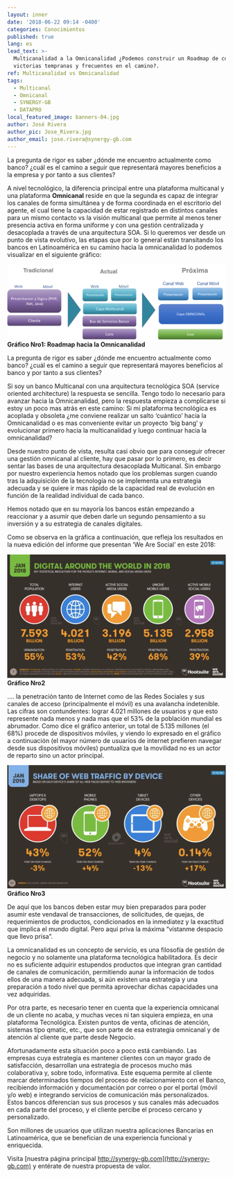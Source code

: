 ```yaml
---
layout: inner
date: '2018-06-22 09:14 -0400'
categories: Conocimientos
published: true
lang: es
lead_text: >-
  Multicanalidad a la Omnicanalidad ¿Podemos construir un Roadmap de con
  victorias tempranas y frecuentes en el camino?.
ref: Multicanalidad vs Omnicanalidad
tags:
  - Multicanal
  - Omnicanal
  - SYNERGY-GB
  - DATAPRO
local_featured_image: banners-04.jpg
author: José Rivera
author_pic: Jose_Rivera.jpg
author_email: jose.rivera@synergy-gb.com
---
```

La pregunta de rigor es saber ¿dónde me encuentro actualmente como banco? ¿cuál es el camino a seguir que representará mayores beneficios a la empresa y por tanto a sus clientes?

A nivel tecnológico, la diferencia principal entre una plataforma multicanal y una plataforma ****Omnicanal**** reside en que la segunda es capaz de integrar los canales de forma simultánea y de forma coordinada en el escritorio del agente, el cual tiene la capacidad de estar registrado en distintos canales para un mismo contacto vs la visión multicanal que permite al menos tener presencia activa en forma uniforme y con una gestión centralizada y desacoplada a través de una arquitectura SOA.
Si lo queremos ver desde un punto de vista evolutivo, las etapas que por lo general están transitando los bancos en Latinoamérica en su camino hacia la omnicanalidad lo podemos visualizar en el siguiente gráfico:

![Gráfico #1](/img/blog-02.png)
****Gráfico Nro1: Roadmap hacia la Omnicanalidad****


La pregunta de rigor es saber ¿dónde me encuentro actualmente como banco? ¿cuál es el camino a seguir que representará mayores beneficios al banco y por tanto a sus clientes?

Si soy un banco Multicanal con una arquitectura tecnológica SOA (service oriented architecture) la respuesta se sencilla. Tengo todo lo necesario para avanzar hacia la Omnicanalidad, pero la respuesta empieza a complicarse si estoy un poco mas atrás en este camino: Si mi plataforma tecnológica es acoplada y obsoleta ¿me conviene realizar un salto ‘cuántico’ hacia la Omnicanalidad o es mas conveniente evitar un proyecto ‘big bang’ y evolucionar primero hacia la multicanalidad y luego continuar hacia la omnicanalidad?

Desde nuestro punto de vista, resulta casi obvio que para conseguir ofrecer una gestión omnicanal al cliente, hay que pasar por lo primero, es decir sentar las bases de una arquitectura desacoplada Multicanal. Sin embargo por nuestro experiencia hemos notado que los problemas surgen cuando tras la adquisición de la tecnología no se implementa una estrategia adecuada y se quiere ir mas rápido de la capacidad real de evolución en función de la realidad individual de cada banco.

Hemos notado que en su mayoría los bancos están empezando a reaccionar y a asumir que deben darle un segundo pensamiento a su inversión y a su estrategia de canales digitales.

Como se observa en la gráfica a continuación, que refleja los resultados en la nueva edición del informe que presentan ‘We Are Social’ en este 2018:

![Gráfico #2](/img/blog-03.png)
****Gráfico Nro2****


…. la penetración tanto de Internet como de las Redes Sociales y sus canales de acceso (principalmente el móvil) es una avalancha indetenible. Las cifras son contundentes: lograr 4.021 millones de usuarios y que esto represente nada menos y nada mas que el 53% de la población mundial es abrumador.
Como dice el gráfico anterior, un total de 5.135 millones (el 68%) procede de dispositivos móviles, y viendo lo expresado en el gráfico a continuación (el mayor número de usuarios de internet prefieren navegar desde sus dispositivos móviles) puntualiza que la movilidad no es un actor de reparto sino un actor principal.

![Gráfico #3](/img/blog-04.png)
****Gráfico Nro3****


De aquí que los bancos deben estar muy bien preparados para poder asumir este vendaval de transacciones, de solicitudes, de quejas, de requerimientos de productos, condicionados en la inmediatez y la exactitud que implica el mundo digital.
Pero aquí priva la máxima “vístanme despacio que llevo prisa”.

La omnicanalidad es un concepto de servicio, es una filosofía de gestión de negocio y no solamente una plataforma tecnológica habilitadora. Es decir no es suficiente adquirir estupendos productos que integran gran cantidad de canales de comunicación, permitiendo aunar la información de todos ellos de una manera adecuada, si aún existen una estrategia y una preparación a todo nivel que permita aprovechar dichas capacidades una vez adquiridas.

Por otra parte, es necesario tener en cuenta que la experiencia omnicanal de un cliente no acaba, y muchas veces ni tan siquiera empieza, en una plataforma Tecnológica. Existen puntos de venta, oficinas de atención, sistemas tipo qmatic, etc., que son parte de esa estrategia omnicanal y de atención al cliente que parte desde Negocio.

Afortunadamente esta situación poco a poco está cambiando. Las empresas cuya estrategia es mantener clientes con un mayor grado de satisfacción, desarrollan una estrategia de procesos mucho más colaborativa y, sobre todo, informativa. Este esquema permite al cliente marcar determinados tiempos del proceso de relacionamiento con el Banco, recibiendo información y documentación por correo o por el portal (móvil y/o web) e integrando servicios de comunicación más personalizados. Estos bancos diferencian sus sus procesos y sus canales más adecuados en cada parte del proceso, y el cliente percibe el proceso cercano y personalizado.

Son millones de usuarios que utilizan nuestra aplicaciones Bancarias en Latinoamérica, que se benefician de una experiencia funcional y enriquecida.

Visita [nuestra página principal http://synergy-gb.com](http://synergy-gb.com) y entérate de nuestra propuesta de valor.
